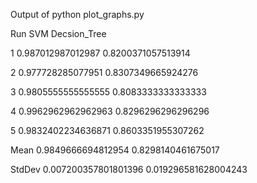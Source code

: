 Output of python plot_graphs.py

Run	          SVM			       Decsion_Tree	

 1 	    0.987012987012987 	 0.8200371057513914 


 2 	    0.977728285077951 	 0.8307349665924276 


 3 	    0.9805555555555555 	 0.8083333333333333 


 4 	    0.9962962962962963 	 0.8296296296296296 


 5 	    0.9832402234636871 	 0.8603351955307262 


Mean	   0.9849666694812954 	 0.8298140461675017 


StdDev	  0.007200357801801396 	 0.019296581628004243 

